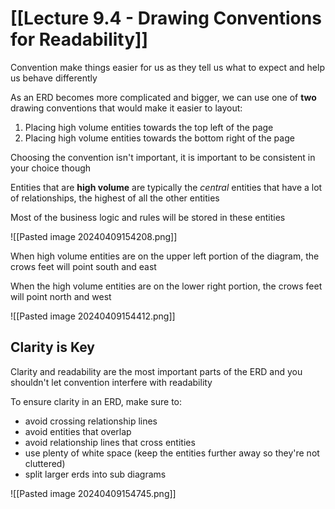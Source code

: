 # [[Lecture 9.4 - Drawing Conventions for Readability]]

Convention make things easier for us as they tell us what to expect and help us behave differently

As an ERD becomes more complicated and bigger, we can use one of **two** drawing conventions that would make it easier to layout:

1. Placing high volume entities towards the top left of the page
2. Placing high volume entities towards the bottom right of the page

Choosing the convention isn't important, it is important to be consistent in your choice though

Entities that are **high volume** are typically the *central* entities that have a lot of relationships, the highest of all the other entities

Most of the business logic and rules will be stored in these entities

![[Pasted image 20240409154208.png]]

When high volume entities are on the upper left portion of the diagram, the crows feet will point south and east

When the high volume entities are on the lower right portion, the crows feet will point north and west

![[Pasted image 20240409154412.png]]

## Clarity is Key

Clarity and readability are the most important parts of the ERD and you shouldn't let convention interfere with readability

To ensure clarity in an ERD, make sure to:
- avoid crossing relationship lines
- avoid entities that overlap
- avoid relationship lines that cross entities
- use plenty of white space (keep the entities further away so they're not cluttered)
- split larger erds into sub diagrams

![[Pasted image 20240409154745.png]]


